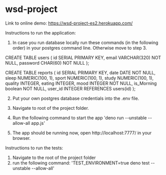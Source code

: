 # wsd-project

Link to online demo: https://wsd-project-es2.herokuapp.com/

Instructions to run the application:

1. In case you run database locally run these commands (in the following order) in your postgres command line. Otherwise move to step 3.

CREATE TABLE users (
id SERIAL PRIMARY KEY,
email VARCHAR(320) NOT NULL,
password CHAR(60) NOT NULL
);

CREATE TABLE reports (
id SERIAL PRIMARY KEY,
date DATE NOT NULL,
sleep NUMERIC(100, 1),
sport NUMERIC(100, 1),
study NUMERIC(100, 1),
quality INTEGER,
eating INTEGER,
mood INTEGER NOT NULL,
is_Morning boolean NOT NULL,
user_id INTEGER REFERENCES users(id)
);

2. Put your own postgres database credentials into the .env file.

3. Navigate to root of the project folder.
4. Run the following command to start the app
   'deno run --unstable --allow-all app.js'
5. The app should be running now, open http://localhost:7777/ in your browser.

Instructions to run the tests:

1. Navigate to the root of the project folder
2. run the following command:
   'TEST_ENVIRONMENT=true deno test --unstable --allow-all'
